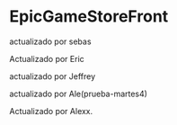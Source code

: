# EpicGameStoreFront

actualizado por sebas

Actualizado por Eric

actualizado por Jeffrey

actualizado por Ale(prueba-martes4)

Actualizado por Alexx.


